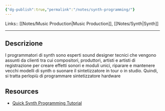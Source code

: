 ```yaml
---
{"dg-publish":true,"permalink":"/notes/synth-programming/"}
---
```


Links:: [[Notes/Music Production\|Music Production]], [[Notes/Synth\|Synth]]

---
## Descrizione

I programmatori di synth sono esperti sound designer tecnici che vengono assunti da clienti tra cui compositori, produttori, artisti e artisti di registrazione per creare effetti sonori e moduli unici, riparare e mantenere vecchi modelli di synth o suonare il sintetizzatore in tour o in studio.
Quindi, si tratta perlopiù di programmare sintetizzatore hardware




## Resources

- [Quick Synth Programming Tutorial](https://www.loopmasters.com/articles/3007-Quick-Synth-Programming-Tutorial)




